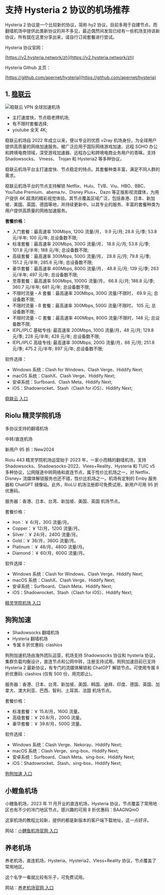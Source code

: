 # 支持 Hysteria 2 协议的机场推荐

Hysteria 2 协议是一个比较新的协议，简称 hy2 协议，目前多用于自建节点，而翻墙机场中提供此类新协议的并不多见，最近偶然间发现已经有一些机场支持该新协议，所有就在这里分享出来，请自行订阅套餐进行尝试。

Hysteria 协议官网：

[https://v2.hysteria.network/zh](https://v2.hysteria.network/zh)

Hysteria Github 主页：

[https://github.com/apernet/hysteria](https://github.com/apernet/hysteria)

## **1\.** [**稳联云**](https://psa.20251009.top/2)

![稳联云 VPN 全球加速机场](https://v2raya.net/images/stablenet/logo.png "稳联云 VPN 全球加速机场")

*   主打速度快，节点稳老牌机场;
*   有不限时套餐选择;
*   youtube 全天 4K;

稳联云机场自 2022 年成立以来，便以专业的优质 v2ray 机场身份，为全球用户提供高质量的网络加速服务。被广泛应用于国际网络游戏加速、远程 SOHO 办公和跨境电商领域，深受游戏加速器、远程办公和跨境电商业务用户的青睐。支持 Shadowsocks、 Vmess、 Trojan 和 Hysteria2 等多种协议，

稳联云机场平台主打速度快、节点稳定的特点。其套餐种类丰富，满足不同人群的需求。

稳联云机场平台的节点支持解锁 Netflix、Hulu、TVB、Viu、HBO、BBC、YouTube Premium、abema.tv、Disney Plus+、Dazn 等正版影视流媒体，为用户提供 4K 超清的精彩视觉体验。其节点覆盖区域广泛，包括香港、日本、新加坡、美国、英国、德国等地，并持续更新中。以其专业的服务、丰富的套餐种类为用户提供高质量的网络加速服务。

**套餐价格：**

-   入门套餐：最高速率 100Mbps, 120G 流量/月， 9.9 元/月; 28.8 元/季; 53.8 元/半年; 100 元/年; 总设备数不限;
-   标准套餐：最高速率 200Mbps, 300G 流量/月， 18.8 元/月; 53.8 元/季; 101.8 元/半年; 188 元/年; 总设备数不限;
-   高级套餐：最高速率 300Mbps, 500G 流量/月， 28.8 元/月; 79.8 元/季; 151.2 元/半年; 285.6 元/年; 总设备数不限;
-   豪华套餐：最高速率 400Mbps, 800G 流量/月， 48.8 元/月; 139 元/季; 263 元/半年; 497 元/年; 总设备数不限;
-   至尊套餐：最高速率 500Mbps, 1000G 流量/月， 66.8 元/月; 188.8 元/季; 360.7 元/半年; 681 元/年; 总设备数不限;
-   不限时流量 - A 套餐：最高速率 200Mbps, 300G 流量/不限时， 69.9 元; 总设备数不限;
-   不限时流量 - B 套餐：最高速率 300Mbps, 500G 流量/不限时， 105 元; 总设备数不限;
-   不限时流量 - C 套餐：最高速率 400Mbps, 800G 流量/不限时，148 元; 总设备数不限;
-   IEPL/IPLC 基础专线: 最高速率 200Mbps, 100G 流量/月，48 元/月; 129.8 元/季; 228 元/半年; 428 元/年; 总设备数不限;
-   IEPL/IPLC 高级专线: 最高速率 300Mbps, 200G 流量/月，88 元/月; 251.8 元/季; 475.2 元/半年; 897 元/年; 总设备数不限;

软件选择：

*   Windows 系统：Clash for Windows、Clash Verge、Hiddify Next;
*   macOS 系统：ClashX、Clash Verge、Hiddify Next;
*   安卓系统：Surfboard、Clash Meta、Hiddify Next;
*   iOS：Shadowrocket、Stash（Clash for iOS）、Hiddify Next;

[稳联云 入口](https://psa.20251009.top/2)

## **Riolu 精灵学院机场**

多协议支持的翻墙机场

中转/直连机场

新用户 95 折：New2024

Riolu 443 精灵学院机场运营始于 2023 年，一家小而精的翻墙机场，支持 Shadowsocks、Shadowsocks-2022、Vlees+Reality、Hysteria 和 TUIC v5 多种协议，公网隧道中转网络和直连节点，属于性价比机场之一，对 Netflix、Disney+ 流媒体解锁服务也还不错，性价比机场之一。机场有定制的 Emby 服务器和 ChatGPT 镜像站。此外，RioLU 机场注册即可免费试用，新用户可用 95 折优惠码。

服务器：香港、日本、台湾、新加坡、美国、英国 机场节点。

套餐价格：

*   Iron：￥ 6/月，30G 流量/月。
*   Copper：￥ 12/月，120G 流量/月。
*   Silver：￥ 24/月，240G 流量/月。
*   Gold：￥ 36/月，360G 流量/月。
*   Platinum：￥ 48/月，480G 流量/月。
*   Diamond：￥ 60/月，600G 流量/月。

软件选择：

*   Windows 系统：Clash for Windows、Clash Verge、Hiddify Next;
*   macOS 系统：ClashX、Clash Verge、Hiddify Next;
*   安卓系统：Surfboard、Clash Meta、Hiddify Next;
*   iOS：Shadowrocket、Stash（Clash for iOS）、Hiddify Next;

[精灵学院机场 入口](https://final.riolu.icu/)

## **狗狗加速**

*   Shadowsocks 翻墙机场
*   Hysteria 翻墙机场
*   专属 8 折优惠码: clashios

狗狗加速机场由海外团队运营，机场支持 Shadowsocks 协议和 hysteria 协议，集群负载均衡设计，直连节点和公网中转，注册支持试用。狗狗加速目前已支持 Hysteria 2 最新协议，有专门的流媒体解锁和 ChatGPT 解锁节点。可使用专属 8 折优惠码: clashios (仅有 500 份，用完即止)。

服务器：香港、日本、台湾、新加坡、美国、韩国、迪拜、印度、德国、英国、加拿大、澳大利亚、巴西、智利、土耳其、法国 机场节点。

套餐价格：

*   标准套餐：￥ 15.8/月，160G 流量。
*   高级套餐：￥ 20.8/月，200G 流量。
*   豪华套餐：￥ 39.8/月，500G 流量。

软件选择：

*   Windows 系统：Clash Verge、Nekoray、Hiddify Next;
*   macOS 系统：Clash Verge、sing-box、Hiddify Next;
*   安卓系统：Surfboard、Clash Meta、sing-box、Hiddify Next;
*   iOS：Shadowrocket、Stash、sing-box、Hiddify Next;

[狗狗加速 入口](https://paoluz.link/)

## **小鲤鱼机场**

小鲤鱼机场，2023 年 11 月开业的直连机场，Hysteria 协议，节点覆盖了常用地区也有不少的冷门地区节点，感兴趣的可用 8 折优惠码：BAAGNQmO

这家机场的教程比较新，提供的都是新版本的客户端下载地址，这一点好评。

网站：[小鲤鱼机场官网 入口](https://www.xiaoliyu.me/)

## **养老机场**

养老机场，直连机场，Hysteria、Hysteria2、Vless+Reality 协议，节点覆盖了常用地区。

这个名字一看就比较有乐子，可免费试用。

网站：[养老机场官网 入口](https://xn--l6qx3lcvp58x.com/)
